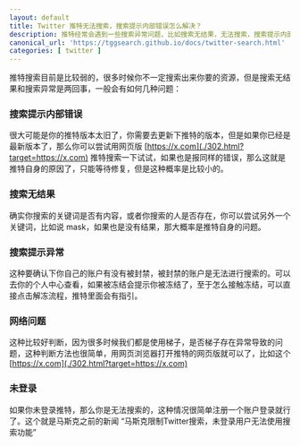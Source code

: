 ```yaml
---
layout: default
title: Twitter 推特无法搜索，搜索提示内部错误怎么解决？
description: 推特经常会遇到一些搜索异常问题，比如搜索无结果，无法搜索，搜索提示内部错误等等的问题，今天我们就简单说一下里面问题解决方案
canonical_url: 'https://tggsearch.github.io/docs/twitter-search.html'
categories: [ twitter ]
---
```

推特搜索目前是比较弱的，很多时候你不一定搜索出来你要的资源，但是搜索无结果和搜索异常是两回事，一般会有如何几种问题：

### 搜索提示内部错误
很大可能是你的推特版本太旧了，你需要去更新下推特的版本，但是如果你已经是最新版本了，那么你可以尝试用网页版 [https://x.com](./302.html?target=https://x.com) 推特搜索一下试试，如果也是报同样的错误，那么这就是推特自身的原因了，只能等待修复，但是这种概率是比较小的。

### 搜索无结果
确实你搜索的关键词是否有内容，或者你搜索的人是否存在，你可以尝试另外一个关键词，比如说 mask，如果也是没有结果，那大概率是推特自身的问题。

### 搜索提示异常
这种要确认下你自己的账户有没有被封禁，被封禁的账户是无法进行搜索的。可以去你的个人中心查看，如果被冻结会提示你被冻结了，至于怎么接触冻结，可以直接点击解冻流程，推特里面会有指引。

### 网络问题
这种比较好判断，因为很多时候我们都是使用梯子，是否梯子存在异常导致的问题，这种判断方法也很简单，用网页浏览器打开推特的网页版就可以了，比如这个 [https://x.com](./302.html?target=https://x.com)

### 未登录
如果你未登录推特，那么你是无法搜索的，这种情况很简单注册一个账户登录就行了。这个就是马斯克之前的新闻 “马斯克限制Twitter搜索，未登录用户无法使用搜索功能”
